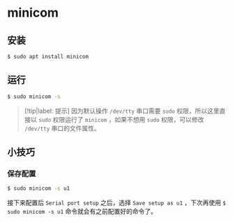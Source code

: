 # minicom

## 安装

```bash
$ sudo apt install minicom
```

## 运行

```bash
$ sudo minicom -s
```

> [!tip|label: 提示]
> 因为默认操作 `/dev/tty` 串口需要 `sudo` 权限，所以这里直接以 `sudo` 权限运行了 `minicom` ，如果不想用 `sudo` 权限，可以修改 `/dev/tty` 串口的文件属性。

## 小技巧

### 保存配置

```bash
$ sudo minicom -s u1
```

接下来配置后 `Serial port setup` 之后，选择 `Save setup as u1` ，下次再使用 `$ sudo minicom -s u1` 命令就会有之前配置好的命令了。
